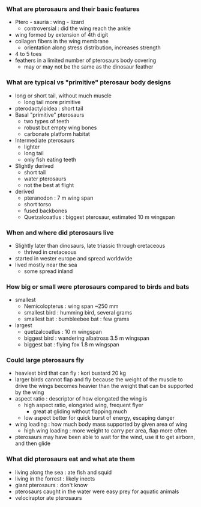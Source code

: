 ### What are pterosaurs and their basic features
* Ptero - sauria : wing - lizard
  * controversial : did the wing reach the ankle
* wing formed by extension of 4th digit
* collagen fibers in the wing membrane
  * orientation along stress distribution, increases strength
* 4 to 5 toes
* feathers in a limited number of pterosaurs body covering
  * may or may not be the same as the dinosaur feather 

### What are typical vs "primitive" pterosaur body designs
* long or short tail, without much muscle
  * long tail more primitive
* pterodactyloidea : short tail
* Basal "primitive" pterosaurs
  * two types of teeth
  * robust but empty wing bones
  * carbonate platform habitat
* Intermediate pterosaurs
  * lighter
  * long tail
  * only fish eating teeth
* Slightly derived
  * short tail
  * water pterosaurs
  * not the best at flight
* derived
  * pteranodon : 7 m wing span
  * short torso
  * fused backbones
  * Quetzalcoatlus : biggest pterosaur, estimated 10 m wingspan

### When and where did pterosaurs live 
* Slightly later than dinosaurs, late triassic through cretaceous
  * thrived in cretaceous
* started in wester europe and spread worldwide
* lived mostly near the sea
  * some spread inland

### How big or small were pterosaurs compared to birds and bats 
* smallest
  * Nemicolopterus : wing span ~250 mm
  * smallest bird : humming bird, several grams
  * smallest bat : bumbleebee bat : few grams
* largest
  * quetzalcoatlus : 10 m wingspan
  * biggest bird : wandering albatross 3.5 m wingspan
  * biggest bat : flying fox 1.8 m wingspan

### Could large pterosaurs fly 
* heaviest bird that can fly : kori bustard 20 kg
* larger birds cannot flap and fly because the weight of the muscle to drive the wings becomes heavier than the weight that can be supported by the wing
* aspect ratio : descriptor of how elongated the wing is
  * high aspect ratio, elongated wing, frequent flyer
    * great at gliding without flapping much
  * low aspect better for quick burst of energy, escaping danger
* wing loading : how much body mass supported by given area of wing
  * high wing loading : more weight to carry per area, flap more often
* pterosaurs may have been able to wait for the wind, use it to get airborn, and then glide

### What did pterosaurs eat and what ate them
* living along the sea : ate fish and squid
* living in the forrest : likely inects
* giant pterosaurs : don't know
* pterosaurs caught in the water were easy prey for aquatic animals
* velociraptor ate pterosaurs 
